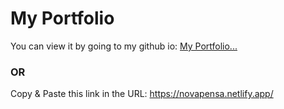 # My Portfolio
You can view it by going to my github io: [My Portfolio...]([https:///](https://novapensa.netlify.app/))

### OR
Copy & Paste this link in the URL: https://novapensa.netlify.app/
